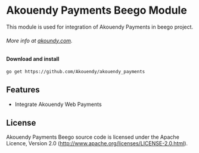 # Akouendy Payments Beego Module 
This module is used for integration of Akouendy Payments in beego project.

###### More info at [akoundy.com](http://akoundy.com).

#### Download and install

    go get https://github.com/Akouendy/akouendy_payments

## Features

* Integrate Akouendy Web Payments


## License

Akouendy Payments Beego source code is licensed under the Apache Licence, Version 2.0
(http://www.apache.org/licenses/LICENSE-2.0.html).